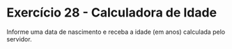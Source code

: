 # Exercício 28 - Calculadora de Idade

Informe uma data de nascimento e receba a idade (em anos) calculada pelo servidor.

